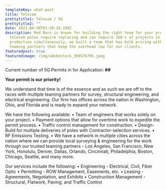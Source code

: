 ```yaml
---
templateKey: what-post
title: Telecom
prettytitle1: Telecom / 5G
prettytitle2: ""
date: 2021-04-30T01:20:18.199Z
description: Red Barn is known for building the right team for your project.  As
  telecom poles require replacing and can require 100's of projects in
  production simultaneously, we built a team that has bulk pricing with key
  teaming partners that keep the overhead low for our clients.
featuredpost: true
featuredimage: /img/adobestock_369576795.jpeg
---
```

Current number of 5G Permits in for Application: **\##**

**Your permit is our priority!** 

We understand that time is of the essence and as such we are off to the races with multiple teaming partners for survey, structural engineering, and electrical engineering.  Our firm has offices across the nation in Washington, Ohio, and Florida and is ready to expand your network.

We have the following available: 
•	Team of engineers that works solely on your project.
•	Payment options that allow for overtime work to expedite the permit process.
•	Traffic control management for construction.
•	Design-Build for multiple deliveries of poles with Contractor-selection services.
•	RF Emissions Testing.
•	We have a network in multiple cities across the nation where we can provide local surveying & engineering for the work through our trusted teaming partners - Los Angeles, San Francisco, New York, Honolulu, Denver, Dallas, Orlando, Cincinnati, Philadelphia, Boston, Chicago, Seattle, and many more.  

Our services include the following:
•	Engineering - Electrical, Civil, Fiber Optic
•	Permitting - ROW Management, Easements, etc.
•	Leasing - Agreements, Negotiation, and Exhibits
•	Construction Management - Structural, Flatwork, Paving, and Traffic Control